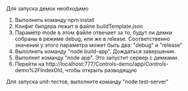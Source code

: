  Для запуска демок необходимо
 1. Выполнить команду npm install
 2. Конфиг билдера лежит в файле buildTemplate.json
 3. Параметр mode в этом файле отвечает за то, будут ли демки собраны в режиме debug, или же в release. Соответственно
 значений у этого параметра может быть два: "debug" и "release"
 4. Выполнить команду "node build-app". Дождаться завершения.
 5. Выполнит команду "node app". Это запустит сервер с демками.
 6. Перейти на http://localhost:777/Controls-demo/app/Controls-demo%2FIndexOld, чтобы открыть разводящую

 Для запуска unit-тестов, выполните команду "node test-server"